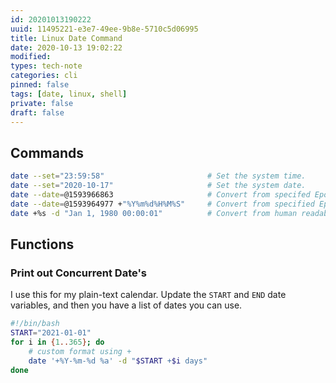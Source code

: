 ```yaml
---
id: 20201013190222
uuid: 11495221-e3e7-49ee-9b8e-5710c5d06995
title: Linux Date Command
date: 2020-10-13 19:02:22
modified: 
types: tech-note
categories: cli
pinned: false
tags: [date, linux, shell]
private: false
draft: false
---
```


## Commands

```sh
date --set="23:59:58"                       # Set the system time.
date --set="2020-10-17"                     # Set the system date.
date --date=@1593966863                     # Convert from specifed Epoch time.
date --date=@1593964977 +"%Y%m%d%H%M%S"     # Convert from specified Epoch time to specific format.
date +%s -d "Jan 1, 1980 00:00:01"          # Convert from human readable to Epoch.
```

## Functions

### Print out Concurrent Date's

I use this for my plain-text calendar. Update the `START` and `END` date variables, and then you have a list of dates you can use.

```sh
#!/bin/bash
START="2021-01-01"
for i in {1..365}; do
    # custom format using +
    date '+%Y-%m-%d %a' -d "$START +$i days"
done
```
